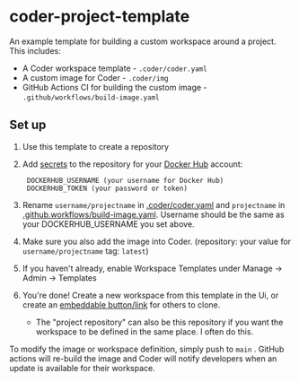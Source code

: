 # coder-project-template

An example template for building a custom workspace around a project. This includes:

* A Coder workspace template - `.coder/coder.yaml`
* A custom image for Coder - `.coder/img`
* GitHub Actions CI for building the custom image - `.github/workflows/build-image.yaml`

## Set up

1. Use this template to create a repository
1. Add [secrets](https://docs.github.com/en/actions/reference/encrypted-secrets#creating-encrypted-secrets-for-a-repository) to the repository for your [Docker Hub](https://hub.docker.com/) account:

        DOCKERHUB_USERNAME (your username for Docker Hub)
        DOCKERHUB_TOKEN (your password or token)

1. Rename `username/projectname` in [.coder/coder.yaml](https://github.com/bpmct/coder-project-template/blob/main/.coder/coder.yaml#L5) and `projectname` in [.github.workflows/build-image.yaml](https://github.com/bpmct/coder-project-template/blob/main/.github/workflows/build-image.yaml#L32). Username should be the same as your DOCKERHUB_USERNAME you set above.

1. Make sure you also add the image into Coder. (repository: your value for `username/projectname` tag: `latest`)

1. If you haven't already, enable Workspace Templates under Manage -> Admin -> Templates

1. You're done! Create a new workspace from this template in the Ui, or create an [embeddable button/link](https://coder.com/docs/admin/templates) for others to clone.

    - The "project repository" can also be this repository if you want the workspace to be defined in the same place. I often do this.

To modify the image or workspace definition, simply push to `main` . GitHub actions will re-build the image and Coder will notify developers when an update is available for their workspace.
